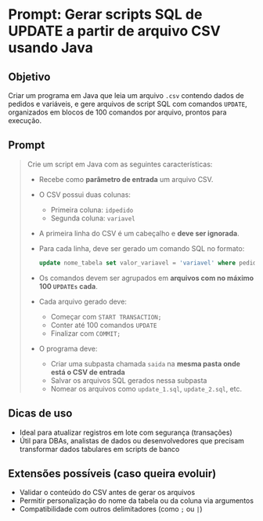 # Prompt: Gerar scripts SQL de UPDATE a partir de arquivo CSV usando Java

## Objetivo
Criar um programa em Java que leia um arquivo `.csv` contendo dados de pedidos e variáveis, e gere arquivos de script SQL com comandos `UPDATE`, organizados em blocos de 100 comandos por arquivo, prontos para execução.

## Prompt
> Crie um script em Java com as seguintes características:
>
> - Recebe como **parâmetro de entrada** um arquivo CSV.
> - O CSV possui duas colunas:
>   - Primeira coluna: `idpedido`
>   - Segunda coluna: `variavel`
> - A primeira linha do CSV é um cabeçalho e **deve ser ignorada**.
> - Para cada linha, deve ser gerado um comando SQL no formato:
>
>   ```sql
>   update nome_tabela set valor_variavel = 'variavel' where pedido = idpedido;
>   ```
>
> - Os comandos devem ser agrupados em **arquivos com no máximo 100 `UPDATEs` cada**.
> - Cada arquivo gerado deve:
>   - Começar com `START TRANSACTION;`
>   - Conter até 100 comandos `UPDATE`
>   - Finalizar com `COMMIT;`
> - O programa deve:
>   - Criar uma subpasta chamada `saida` na **mesma pasta onde está o CSV de entrada**
>   - Salvar os arquivos SQL gerados nessa subpasta
>   - Nomear os arquivos como `update_1.sql`, `update_2.sql`, etc.

## Dicas de uso
- Ideal para atualizar registros em lote com segurança (transações)
- Útil para DBAs, analistas de dados ou desenvolvedores que precisam transformar dados tabulares em scripts de banco

## Extensões possíveis (caso queira evoluir)
- Validar o conteúdo do CSV antes de gerar os arquivos
- Permitir personalização do nome da tabela ou da coluna via argumentos
- Compatibilidade com outros delimitadores (como `;` ou `|`)
